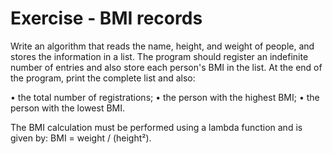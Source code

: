 # Exercise - BMI records

Write an algorithm that reads the name, height, and weight of people, and stores the information in a list. The program should register an indefinite number of entries and also store each person's BMI in the list. At the end of the program, print the complete list and also:

• the total number of registrations; 
• the person with the highest BMI; 
• the person with the lowest BMI.

The BMI calculation must be performed using a lambda function and is given by: BMI = weight / (height²).
